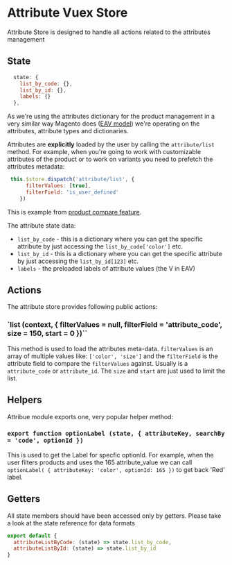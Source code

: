 # Attribute Vuex Store

Attribute Store is designed to handle all actions related to the attributes management

## State

```js
  state: {
    list_by_code: {},
    list_by_id: {},
    labels: {}
  },
```
As we're using the attributes dictionary for the product management in a very similar way Magento does ([EAV model](http://www.xpertdeveloper.com/2010/10/what-is-eav-model-in-magento/)) we're operating on the attributes, attribute types and dictionaries.

Attributes are **explicitly** loaded by the user by calling the `attribute/list` method. For example, when you're going to work with customizable attributes of the product or to work on variants you need to prefetch the attributes metadata:

```js
 this.$store.dispatch('attribute/list', {
      filterValues: [true],
      filterField: 'is_user_defined'
    })
```

This is example from [product compare feature](https://github.com/DivanteLtd/vue-storefront/blob/c954b96f6633a201e10bed1d2e4c0def1aeb3071/core/pages/Compare.vue).


The attribute state data:

- `list_by_code` - this is a dictionary where you can get the specific attribute by just accessing the `list_by_code['color']` etc.
- `list_by_id` - this is a dictionary where you can get the specific attribute by just accessing the `list_by_id[123]` etc.
- `labels` - the preloaded labels of attribute values (the V in EAV)

## Actions 

The attribute store provides following public actions:

### `list (context, { filterValues = null, filterField = 'attribute_code', size = 150, start = 0 })``
This method is used to load the attributes meta-data. `filterValues` is an array of multiple values like: `['color', 'size']` and the `filterField` is the attribute field to compare the `filterValues` against. Usually is a `attribute_code` or `attribute_id`. The `size` and `start` are just used to limit the list.

## Helpers

Attribue module exports one, very popular helper method:

### `export function optionLabel (state, { attributeKey, searchBy = 'code', optionId })`
This is used to get the Label for specfic optionId. For example, when the user filters products and uses the 165 attribute_value we can call `optionLabel( { attributeKey: 'color', optionId: 165 })` to get back 'Red' label.


## Getters 

All state members should have been accessed only by getters. Please take a look at the state reference for data formats

```js
export default {
  attributeListByCode: (state) => state.list_by_code,
  attributeListById: (state) => state.list_by_id
}
```
